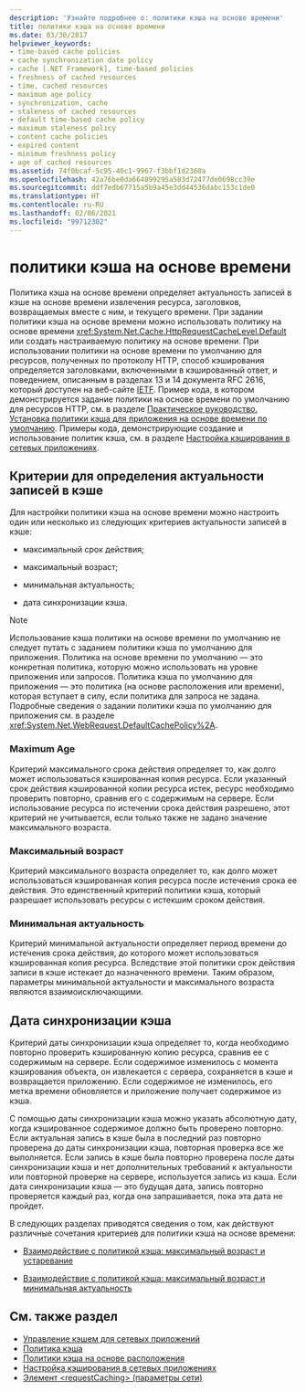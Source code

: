 ```yaml
---
description: 'Узнайте подробнее о: политики кэша на основе времени'
title: политики кэша на основе времени
ms.date: 03/30/2017
helpviewer_keywords:
- time-based cache policies
- cache synchronization date policy
- cache [.NET Framework], time-based policies
- freshness of cached resources
- time, cached resources
- maximum age policy
- synchronization, cache
- staleness of cached resources
- default time-based cache policy
- maximum staleness policy
- content cache policies
- expired content
- minimum freshness policy
- age of cached resources
ms.assetid: 74f0bcaf-5c95-40c1-9967-f3bbf1d2360a
ms.openlocfilehash: 42a76be0da664899295a583d72477de0698cc39e
ms.sourcegitcommit: ddf7edb67715a5b9a45e3dd44536dabc153c1de0
ms.translationtype: HT
ms.contentlocale: ru-RU
ms.lasthandoff: 02/06/2021
ms.locfileid: "99712302"
---
```

# <a name="time-based-cache-policies"></a>политики кэша на основе времени

Политика кэша на основе времени определяет актуальность записей в кэше на основе времени извлечения ресурса, заголовков, возвращаемых вместе с ним, и текущего времени. При задании политики кэша на основе времени можно использовать политику на основе времени <xref:System.Net.Cache.HttpRequestCacheLevel.Default> или создать настраиваемую политику на основе времени. При использовании политики на основе времени по умолчанию для ресурсов, полученных по протоколу HTTP, способ кэширования определяется заголовками, включенными в кэшированный ответ, и поведением, описанным в разделах 13 и 14 документа RFC 2616, который доступен на веб-сайте [IETF](https://www.ietf.org/). Пример кода, в котором демонстрируется задание политики на основе времени по умолчанию для ресурсов HTTP, см. в разделе [Практическое руководство. Установка политики кэша для приложения на основе времени по умолчанию](how-to-set-the-default-time-based-cache-policy-for-an-application.md). Примеры кода, демонстрирующие создание и использование политик кэша, см. в разделе [Настройка кэширования в сетевых приложениях](configuring-caching-in-network-applications.md).  
  
## <a name="criteria-to-determine-freshness-of-cached-entries"></a>Критерии для определения актуальности записей в кэше  

 Для настройки политики кэша на основе времени можно настроить один или несколько из следующих критериев актуальности записей в кэше:  
  
- максимальный срок действия;  
  
- максимальный возраст;  
  
- минимальная актуальность;  
  
- дата синхронизации кэша.  
  
> [!NOTE]
> Использование кэша политики на основе времени по умолчанию не следует путать с заданием политики кэша по умолчанию для приложения. Политика на основе времени по умолчанию — это конкретная политика, которую можно использовать на уровне приложения или запросов. Политика кэша по умолчанию для приложения — это политика (на основе расположения или времени), которая вступает в силу, если политика для запроса не задана. Подробные сведения о задании политики кэша по умолчанию для приложения см. в разделе <xref:System.Net.WebRequest.DefaultCachePolicy%2A>.  
  
### <a name="maximum-age"></a>Maximum Age  

 Критерий максимального срока действия определяет то, как долго может использоваться кэшированная копия ресурса. Если указанный срок действия кэшированной копии ресурса истек, ресурс необходимо проверить повторно, сравнив его с содержимым на сервере. Если использование ресурса по истечении срока действия разрешено, этот критерий не учитывается, если только также не задано значение максимального возраста.  
  
### <a name="maximum-staleness"></a>Максимальный возраст  

 Критерий максимального возраста определяет то, как долго может использоваться кэшированная копия ресурса после истечения срока ее действия. Это единственный критерий политики кэша, который разрешает использовать ресурсы с истекшим сроком действия.  
  
### <a name="minimum-freshness"></a>Минимальная актуальность  

 Критерий минимальной актуальности определяет период времени до истечения срока действия, до которого может использоваться кэшированная копия ресурса. Вследствие этой политики срок действия записи в кэше истекает до назначенного времени. Таким образом, параметры минимальной актуальности и максимального возраста являются взаимоисключающими.  
  
## <a name="cache-synchronization-date"></a>Дата синхронизации кэша  

 Критерий даты синхронизации кэша определяет то, когда необходимо повторно проверить кэшированную копию ресурса, сравнив ее с содержимым на сервере. Если содержимое изменилось с момента кэширования объекта, он извлекается с сервера, сохраняется в кэше и возвращается приложению. Если содержимое не изменилось, его метка времени обновляется и приложение получает содержимое из кэша.  
  
 С помощью даты синхронизации кэша можно указать абсолютную дату, когда кэшированное содержимое должно быть проверено повторно. Если актуальная запись в кэше была в последний раз повторно проверена до даты синхронизации кэша, повторная проверка все же выполняется. Если запись в кэше была повторно проверена после даты синхронизации кэша и нет дополнительных требований к актуальности или повторной проверке на сервере, используется запись из кэша. Если дата синхронизации кэша — это будущая дата, запись повторно проверяется каждый раз, когда она запрашивается, пока эта дата не пройдет.  
  
 В следующих разделах приводятся сведения о том, как действуют различные сочетания критериев для политики кэша на основе времени:  
  
- [Взаимодействие с политикой кэша: максимальный возраст и устаревание](cache-policy-interaction-maximum-age-and-maximum-staleness.md)  
  
- [Взаимодействие с политикой кэша: максимальный возраст и минимальная актуальность](cache-policy-interaction-maximum-age-and-minimum-freshness.md)  
  
## <a name="see-also"></a>См. также раздел

- [Управление кэшем для сетевых приложений](cache-management-for-network-applications.md)
- [Политика кэша](cache-policy.md)
- [Политики кэша на основе расположения](location-based-cache-policies.md)
- [Настройка кэширования в сетевых приложениях](configuring-caching-in-network-applications.md)
- [Элемент \<requestCaching> (параметры сети)](../configure-apps/file-schema/network/requestcaching-element-network-settings.md)
